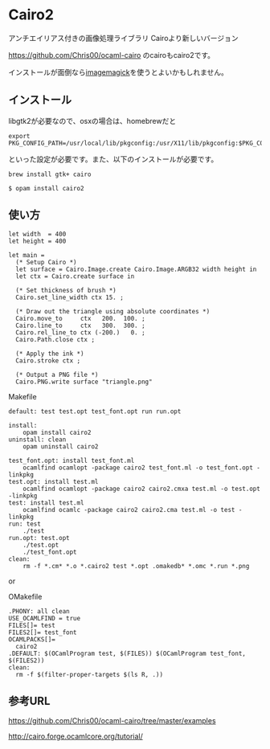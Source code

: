 # Cairo2

アンチエイリアス付きの画像処理ライブラリ
Cairoより新しいバージョン

https://github.com/Chris00/ocaml-cairo のcairoもcairo2です。

インストールが面倒なら[imagemagick](../imagemagick)を使うとよいかもしれません。


## インストール

libgtk2が必要なので、osxの場合は、homebrewだと
```
export PKG_CONFIG_PATH=/usr/local/lib/pkgconfig:/usr/X11/lib/pkgconfig:$PKG_CONFIG_PATH
```

といった設定が必要です。また、以下のインストールが必要です。

```
brew install gtk+ cairo
```

	$ opam install cairo2


## 使い方

```
let width  = 400
let height = 400

let main = 
  (* Setup Cairo *)
  let surface = Cairo.Image.create Cairo.Image.ARGB32 width height in
  let ctx = Cairo.create surface in

  (* Set thickness of brush *)
  Cairo.set_line_width ctx 15. ;

  (* Draw out the triangle using absolute coordinates *)
  Cairo.move_to     ctx   200.  100. ;
  Cairo.line_to     ctx   300.  300. ;
  Cairo.rel_line_to ctx (-200.)   0. ;
  Cairo.Path.close ctx ;

  (* Apply the ink *)
  Cairo.stroke ctx ;

  (* Output a PNG file *)
  Cairo.PNG.write surface "triangle.png"
```


Makefile

```
default: test test.opt test_font.opt run run.opt

install:
	opam install cairo2
uninstall: clean
	opam uninstall cairo2

test_font.opt: install test_font.ml
	ocamlfind ocamlopt -package cairo2 test_font.ml -o test_font.opt -linkpkg
test.opt: install test.ml
	ocamlfind ocamlopt -package cairo2 cairo2.cmxa test.ml -o test.opt -linkpkg
test: install test.ml
	ocamlfind ocamlc -package cairo2 cairo2.cma test.ml -o test -linkpkg
run: test
	./test
run.opt: test.opt
	./test.opt
	./test_font.opt
clean:
	rm -f *.cm* *.o *.cairo2 test *.opt .omakedb* *.omc *.run *.png
```
or

OMakefile

```
.PHONY: all clean
USE_OCAMLFIND = true
FILES[]= test
FILES2[]= test_font
OCAMLPACKS[]=
  cairo2
.DEFAULT: $(OCamlProgram test, $(FILES)) $(OCamlProgram test_font, $(FILES2))
clean:
  rm -f $(filter-proper-targets $(ls R, .))
```

## 参考URL

https://github.com/Chris00/ocaml-cairo/tree/master/examples

http://cairo.forge.ocamlcore.org/tutorial/
